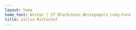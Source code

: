 ```yaml
---
layout: home
home_text: Writer | IT Blockchain Whitepapers Long-Form
title: Collin Rittschof
---
```

